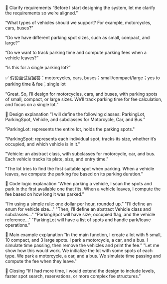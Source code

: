 🌟 Clarify requirements
“Before I start designing the system, let me clarify the requirements so we’re aligned.”

“What types of vehicles should we support? For example, motorcycles, cars, buses?”

“Do we have different parking spot sizes, such as small, compact, and large?”

“Do we want to track parking time and compute parking fees when a vehicle leaves?”

“Is this for a single parking lot?”

✅ 假设面试官回答：motorcycles, cars, buses；small/compact/large；yes to parking time & fee；single lot

“Great. So, I’ll design for motorcycles, cars, and buses, with parking spots of small, compact, or large sizes. We’ll track parking time for fee calculation, and focus on a single lot.”

🌟 Design explanation
“I will define the following classes: ParkingLot, ParkingSpot, Vehicle, and subclasses for Motorcycle, Car, and Bus.”

"ParkingLot: represents the entire lot, holds the parking spots."

"ParkingSpot: represents each individual spot, tracks its size, whether it’s occupied, and which vehicle is in it."

"Vehicle: an abstract class, with subclasses for motorcycle, car, and bus. Each vehicle tracks its plate, size, and entry time."

"The lot tries to find the first suitable spot when parking. When a vehicle leaves, we compute the parking fee based on its parking duration."

🌟 Code logic explanation
“When parking a vehicle, I scan the spots and park in the first available one that fits. When a vehicle leaves, I compute the fee based on how long it was parked.”

“I’m using a simple rule: one dollar per hour, rounded up.”
"I’ll define an enum for vehicle size..."
"Then, I’ll define an abstract Vehicle class and subclasses..."
"ParkingSpot will have size, occupied flag, and the vehicle reference..."
"ParkingLot will have a list of spots and handle park/leave operations."

🌟 Main example explanation
“In the main function, I create a lot with 5 small, 10 compact, and 3 large spots. I park a motorcycle, a car, and a bus. I simulate time passing, then remove the vehicles and print the fee.”
"Let me show how this would work. We initialize the lot with some spots of each type. We park a motorcycle, a car, and a bus. We simulate time passing and compute the fee when they leave."

🌟 Closing
“If I had more time, I would extend the design to include levels, faster spot search, reservations, or more complex fee structures.”